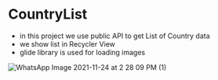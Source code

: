 # CountryList

- in this project we use public API to get List of Country data 
- we show list in Recycler View 
- glide library is used for loading images


![WhatsApp Image 2021-11-24 at 2 28 09 PM (1)](https://user-images.githubusercontent.com/92260200/143230330-4126d69b-20f9-4923-800a-01e8c666b418.jpeg)
